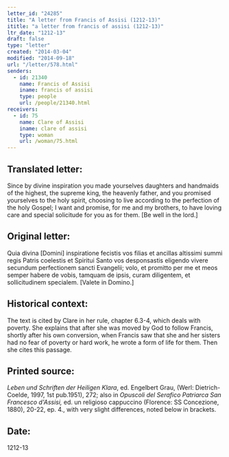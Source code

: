 ```yaml
---
letter_id: "24285"
title: "A letter from Francis of Assisi (1212-13)"
ititle: "a letter from francis of assisi (1212-13)"
ltr_date: "1212-13"
draft: false
type: "letter"
created: "2014-03-04"
modified: "2014-09-18"
url: "/letter/578.html"
senders:
  - id: 21340
    name: Francis of Assisi
    iname: francis of assisi
    type: people
    url: /people/21340.html
receivers:
  - id: 75
    name: Clare of Assisi
    iname: clare of assisi
    type: woman
    url: /woman/75.html
---
```

<h2> Translated letter:</h2>Since by divine inspiration you made yourselves daughters and handmaids of the highest, the supreme king, the heavenly father, and you promised yourselves to the holy spirit, choosing to live according to the perfection of the holy Gospel; I want and promise, for me and my brothers, to have loving care and special solicitude for you as for them.  [Be well in the lord.]
<h2 class="mt-4"> Original letter:</h2>Quia divina [Domini] inspiratione fecistis vos filias et ancillas altissimi summi regis Patris coelestis et Spiritui Santo vos desponsastis eligendo vivere secundum perfectionem sancti Evangelii; volo, et promitto per me et meos semper habere de vobis, tamquam de ipsis, curam diligentem, et sollicitudinem specialem.  [Valete in Domino.]
<h2 class="mt-4"> Historical context:</h2><p>The text is cited by Clare in her rule, chapter 6.3-4, which deals with poverty. She explains that after she was moved by God to follow Francis, shortly after his own conversion, when Francis saw that she and her sisters had no fear of poverty or hard work, he wrote a form of life for them. Then she cites this passage.</p><h2 class="mt-4"> Printed source:</h2><p><em>Leben und Schriften der Heiligen Klara</em>, ed. Engelbert Grau, (Werl: Dietrich-Coelde, 1997, 1st pub.1951), 272; also in <em>Opuscoli del Serafico Patriarca San Francesco d'Assisi,</em> ed. un religioso cappuccino (Florence: SS Concezione, 1880), 20-22, ep. 4., with very slight differences, noted below in brackets.</p><h2 class="mt-4"> Date:</h2>1212-13